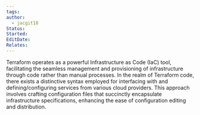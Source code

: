 ```yaml
---
tags: 
author:
  - jacgit18
Status: 
Started: 
EditDate: 
Relates:
---
```

Terraform operates as a powerful Infrastructure as Code (IaC) tool, facilitating the seamless management and provisioning of infrastructure through code rather than manual processes. In the realm of Terraform code, there exists a distinctive syntax employed for interfacing with and defining/configuring services from various cloud providers. This approach involves crafting configuration files that succinctly encapsulate infrastructure specifications, enhancing the ease of configuration editing and distribution.